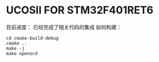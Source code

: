 # UCOSII FOR STM32F401RET6
目前进度：
已经完成了相关代码的集成
如何构建：
```shell
cd cmake-build-debug
cmake ..
make -j
make openocd
```
                                                                               